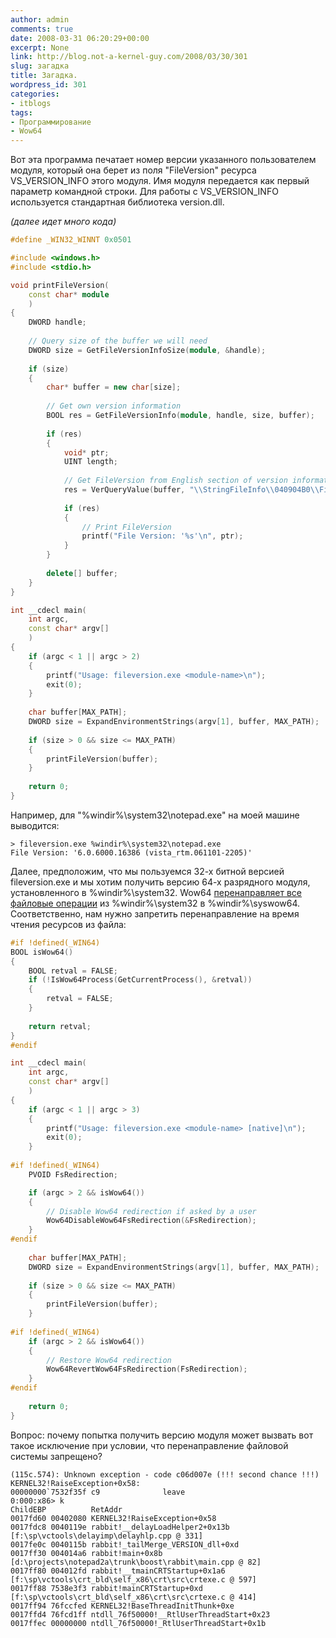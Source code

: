 ```yaml
---
author: admin
comments: true
date: 2008-03-31 06:20:29+00:00
excerpt: None
link: http://blog.not-a-kernel-guy.com/2008/03/30/301
slug: загадка
title: Загадка.
wordpress_id: 301
categories:
- itblogs
tags:
- Программирование
- Wow64
---
```


Вот эта программа печатает номер версии указанного пользователем модуля, который она берет из поля "FileVersion" ресурса VS_VERSION_INFO этого модуля. Имя модуля передается как первый параметр командной строки. Для работы с VS_VERSION_INFO используется стандартная библиотека version.dll. 

 

_(далее идет много кода)_


<!-- more -->


```cpp
#define _WIN32_WINNT 0x0501

#include <windows.h>
#include <stdio.h>

void printFileVersion(
    const char* module
    )
{
    DWORD handle;
    
    // Query size of the buffer we will need
    DWORD size = GetFileVersionInfoSize(module, &handle);
    
    if (size)
    {
        char* buffer = new char[size];
        
        // Get own version information
        BOOL res = GetFileVersionInfo(module, handle, size, buffer);
        
        if (res)
        {
            void* ptr;
            UINT length;
            
            // Get FileVersion from English section of version information
            res = VerQueryValue(buffer, "\\StringFileInfo\\040904B0\\FileVersion", &ptr, &length);
            
            if (res)
            {
                // Print FileVersion
                printf("File Version: '%s'\n", ptr);
            }
        }
        
        delete[] buffer;
    }
}

int __cdecl main(
    int argc,
    const char* argv[]
    )
{
    if (argc < 1 || argc > 2)
    {
        printf("Usage: fileversion.exe <module-name>\n");
        exit(0);
    }
    
    char buffer[MAX_PATH];
    DWORD size = ExpandEnvironmentStrings(argv[1], buffer, MAX_PATH);
    
    if (size > 0 && size <= MAX_PATH)
    {
        printFileVersion(buffer);
    }
    
    return 0;
}
```



Например, для "%windir%\system32\notepad.exe" на моей машине выводится:


```no-highlight
> fileversion.exe %windir%\system32\notepad.exe
File Version: '6.0.6000.16386 (vista_rtm.061101-2205)'
```



Далее, предположим, что мы пользуемся 32-х битной версией fileversion.exe и мы хотим получить версию 64-х разрядного модуля, установленного в %windir%\system32. Wow64 [перенаправляет все файловые операции](http://msdn2.microsoft.com/en-us/library/aa384187.aspx) из %windir%\system32 в %windir%\syswow64. Соответственно, нам нужно запретить перенаправление на время чтения ресурсов из файла:



```cpp
#if !defined(_WIN64)
BOOL isWow64()
{
    BOOL retval = FALSE;
    if (!IsWow64Process(GetCurrentProcess(), &retval))
    {
        retval = FALSE;
    }
    
    return retval;
}
#endif

int __cdecl main(
    int argc,
    const char* argv[]
    )
{
    if (argc < 1 || argc > 3)
    {
        printf("Usage: fileversion.exe <module-name> [native]\n");
        exit(0);
    }
    
#if !defined(_WIN64)
    PVOID FsRedirection;

    if (argc > 2 && isWow64())
    {
        // Disable Wow64 redirection if asked by a user
        Wow64DisableWow64FsRedirection(&FsRedirection);
    }
#endif
    
    char buffer[MAX_PATH];
    DWORD size = ExpandEnvironmentStrings(argv[1], buffer, MAX_PATH);
    
    if (size > 0 && size <= MAX_PATH)
    {
        printFileVersion(buffer);
    }
    
#if !defined(_WIN64)
    if (argc > 2 && isWow64())
    {
        // Restore Wow64 redirection
        Wow64RevertWow64FsRedirection(FsRedirection);
    }
#endif
    
    return 0;
}
```


Вопрос: почему попытка получить версию модуля может вызвать вот такое исключение при условии, что перенаправление файловой системы запрещено?


```no-highlight
(115c.574): Unknown exception - code c06d007e (!!! second chance !!!)
KERNEL32!RaiseException+0x58:
00000000`7532f35f c9              leave
0:000:x86> k
ChildEBP          RetAddr           
0017fd60 00402080 KERNEL32!RaiseException+0x58
0017fdc8 0040119e rabbit!__delayLoadHelper2+0x13b [f:\sp\vctools\delayimp\delayhlp.cpp @ 331]
0017fe0c 0040115b rabbit!_tailMerge_VERSION_dll+0xd
0017ff30 004014a6 rabbit!main+0x8b [d:\projects\notepad2a\trunk\boost\rabbit\main.cpp @ 82]
0017ff80 004012fd rabbit!__tmainCRTStartup+0x1a6 [f:\sp\vctools\crt_bld\self_x86\crt\src\crtexe.c @ 597]
0017ff88 7538e3f3 rabbit!mainCRTStartup+0xd [f:\sp\vctools\crt_bld\self_x86\crt\src\crtexe.c @ 414]
0017ff94 76fccfed KERNEL32!BaseThreadInitThunk+0xe
0017ffd4 76fcd1ff ntdll_76f50000!__RtlUserThreadStart+0x23
0017ffec 00000000 ntdll_76f50000!_RtlUserThreadStart+0x1b
```
